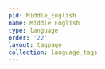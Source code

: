 ```yaml
---
pid: Middle_English
name: Middle English
type: language
order: '22'
layout: tagpage
collection: language_tags
---
```

